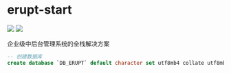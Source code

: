 # erupt-start

[![](https://img.shields.io/badge/gradle-5.6.4-02303a.svg?style=flat-square)](https://github.com/gradle/gradle)
[![](https://img.shields.io/badge/java-1.8.0-fb9d40.svg?style=flat-square)](https://www.oracle.com/technetwork/java/javase/downloads/index.html)

企业级中后台管理系统的全栈解决方案

```sql
-- 创建数据库
create database `DB_ERUPT` default character set utf8mb4 collate utf8mb4_general_ci;
```
